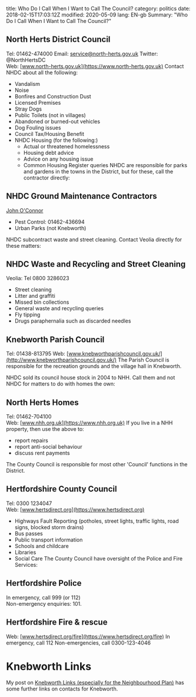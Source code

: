 title: Who Do I Call When I Want to Call The Council?
category: politics
date: 2018-02-15T17:03:12Z
modified: 2020-05-09
lang: EN-gb
Summary: "Who Do I Call When I Want to Call The Council?"


## North Herts District Council
Tel: 01462-474000
Email: service@north-herts.gov.uk
Twitter: @NorthHertsDC  
Web: [www.north-herts.gov.uk](https://www.north-herts.gov.uk)
Contact NHDC about all the following:
* Vandalism
* Noise
* Bonfires and Construction Dust
* Licensed Premises
* Stray Dogs
* Public Toilets (not in villages)
* Abandoned or burned-out vehicles
* Dog Fouling issues
* Council Tax/Housing Benefit
* NHDC Housing (for the following:)
  * Actual or threatened homelessness
  * Housing debt advice
  * Advice on any housing issue
  * Common Housing Register queries
NHDC are responsible for parks and gardens in the towns in the District, but for these, call the contractor directly:
## NHDC Ground Maintenance Contractors
[John O'Connor](https://www.johnoconner.co.uk)
* Pest Control: 01462-436694
* Urban Parks (not Knebworth)

NHDC subcontract waste and street cleaning. Contact Veolia directly for these matters:
## NHDC Waste and Recycling and Street Cleaning
Veolia: Tel 0800 3286023
* Street cleaning
* Litter and graffiti
* Missed bin collections
* General waste and recycling queries
* Fly tipping
* Drugs paraphernalia such as discarded needles


## Knebworth Parish Council
Tel: 01438-813795
Web: [www.knebworthparishcouncil.gov.uk/](http://www.knebworthparishcouncil.gov.uk/)
The Parish Council is responsible for the recreation grounds and the village hall in Knebworth.

NHDC sold its council house stock in 2004 to NHH. Call them and not NHDC for matters to do with homes the own:
## North Herts Homes
Tel: 01462-704100  
Web: [www.nhh.org.uk](https://www.nhh.org.uk)
If you live in a NHH property, then use the above to:
* report repairs
* report anti-social behaviour
* discuss rent payments


The County Council is responsible for most other 'Council' functions in the District.
## Hertfordshire County Council
Tel: 0300 1234047  
Web: [www.hertsdirect.org](https://www.hertsdirect.org)
* Highways Fault Reporting (potholes, street lights, traffic lights, road signs, blocked storm drains)
* Bus passes
* Public transport information
* Schools and childcare
* Libraries
* Social Care
The County Council have oversight of the Police and Fire Services:
## Hertfordshire Police
In emergency, call 999 (or 112)  
Non-emergency enquiries: 101.
## Hertfordshire Fire &amp; rescue
Web: [www.hertsdirect.org/fire](https://www.hertsdirect.org/fire)
In emergency, call 112
Non-emergencies, call 0300-123-4046
# Knebworth Links
My post on [Knebworth Links (especially for the Neighbourhood Plan)](/2017/visionlinks/) has some further links on contacts for Knebworth.
